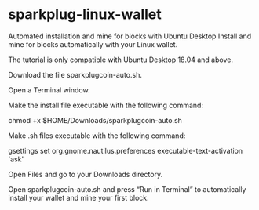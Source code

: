 # sparkplug-linux-wallet

Automated installation and mine for blocks with Ubuntu Desktop
Install and mine for blocks automatically with your Linux wallet.

The tutorial is only compatible with Ubuntu Desktop 18.04 and above.

Download the file sparkplugcoin-auto.sh.

Open a Terminal window.

Make the install file executable with the following command:

chmod +x $HOME/Downloads/sparkplugcoin-auto.sh

Make .sh files executable with the following command:

gsettings set org.gnome.nautilus.preferences executable-text-activation 'ask'

Open Files and go to your Downloads directory.

Open sparkplugcoin-auto.sh and press “Run in Terminal” to automatically install your wallet and mine your first block.
